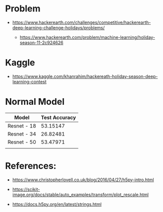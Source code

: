 
# Problem

- https://www.hackerearth.com/challenges/competitive/hackerearth-deep-learning-challenge-holidays/problems/

    - https://www.hackerearth.com/problem/machine-learning/holiday-season-11-2c924626

# Kaggle

- https://www.kaggle.com/khanrahim/hackereath-holiday-season-deep-learning-contest



# Normal Model

| Model       | Test Accuracy |
| ----------- | ------------- |
| Resnet - 18 | 53.15147      |
| Resnet - 34 | 26.82481      |
| Resnet - 50 | 53.47971      |
|             |               |



# References:

- https://www.christopherlovell.co.uk/blog/2016/04/27/h5py-intro.html

- https://scikit-image.org/docs/stable/auto_examples/transform/plot_rescale.html

- https://docs.h5py.org/en/latest/strings.html